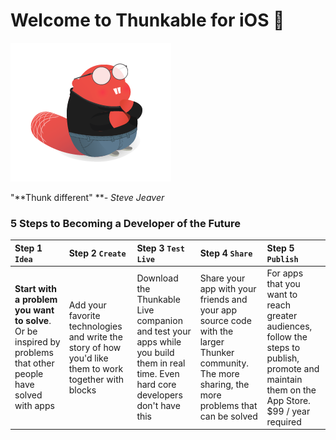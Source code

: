 # Welcome to Thunkable for iOS 

![](/assets/stevejeaver.png)

"**Thunk different" **_- Steve Jeaver_

### 5 Steps to Becoming a Developer of the Future

| Step 1 **`Idea`** | Step 2 **`Create`** | Step 3 **`Test Live`** | Step 4 **`Share`** | Step 5 **`Publish`** |
| :--- | :--- | :--- | :--- | :--- |
| **Start with a problem you want to solve**. Or be inspired by problems that other people have solved with apps | Add your favorite technologies and write the story of how you'd like them to work together with blocks | Download the Thunkable Live companion and test your apps while you build them in real time. Even hard core developers don't have this  | Share your app with your friends and your app source code with the larger Thunker community. The more sharing, the more problems that can be solved | For apps that you want to reach greater audiences, follow the steps to publish, promote and maintain them on the App Store. $99 / year required |







